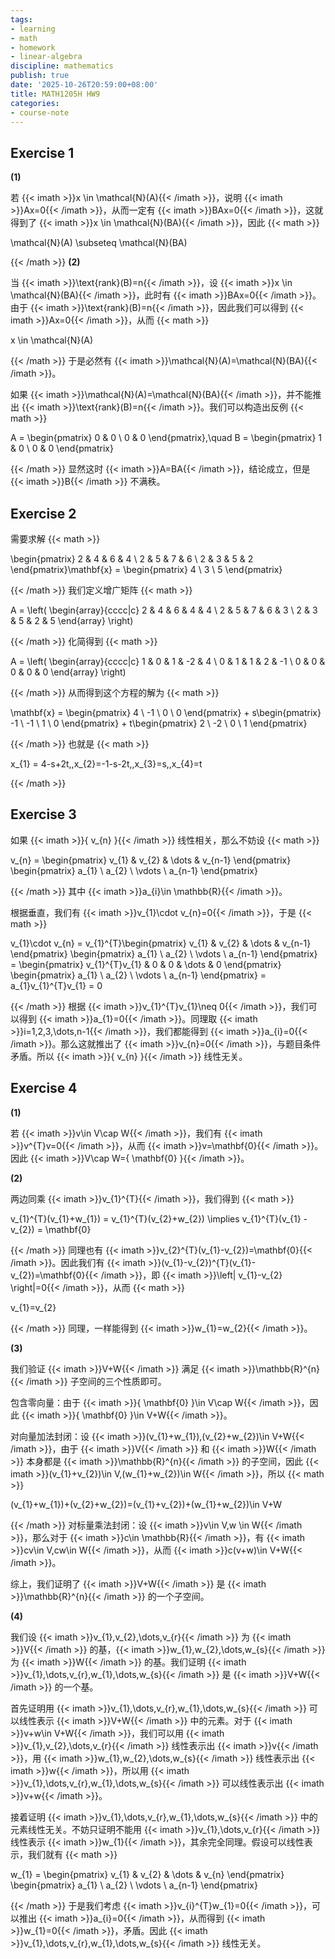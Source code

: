 ```yaml
---
tags:
- learning
- math
- homework
- linear-algebra
discipline: mathematics
publish: true
date: '2025-10-26T20:59:00+08:00'
title: MATH1205H HW9
categories:
- course-note
---
```

## Exercise 1

**(1)**

若 {{< imath >}}x \in \mathcal{N}(A){{< /imath >}}，说明 {{< imath >}}Ax=0{{< /imath >}}，从而一定有 {{< imath >}}BAx=0{{< /imath >}}，这就得到了 {{< imath >}}x \in \mathcal{N}(BA){{< /imath >}}，因此
{{< math >}}

\mathcal{N}(A) \subseteq \mathcal{N}(BA)

{{< /math >}}
**(2)**

当 {{< imath >}}\text{rank}(B)=n{{< /imath >}}，设 {{< imath >}}x \in \mathcal{N}(BA){{< /imath >}}，此时有 {{< imath >}}BAx=0{{< /imath >}}。由于 {{< imath >}}\text{rank}(B)=n{{< /imath >}}，因此我们可以得到 {{< imath >}}Ax=0{{< /imath >}}，从而
{{< math >}}

x \in \mathcal{N}(A)

{{< /math >}}
于是必然有 {{< imath >}}\mathcal{N}(A)=\mathcal{N}(BA){{< /imath >}}。

如果 {{< imath >}}\mathcal{N}(A)=\mathcal{N}(BA){{< /imath >}}，并不能推出 {{< imath >}}\text{rank}(B)=n{{< /imath >}}。我们可以构造出反例
{{< math >}}

A = \begin{pmatrix}
0 & 0 \\
0 & 0
\end{pmatrix},\quad B = \begin{pmatrix}
1 & 0 \\
0 & 0
\end{pmatrix}

{{< /math >}}
显然这时 {{< imath >}}A=BA{{< /imath >}}，结论成立，但是 {{< imath >}}B{{< /imath >}} 不满秩。

## Exercise 2

需要求解
{{< math >}}

\begin{pmatrix}
2 & 4 & 6 & 4 \\
2 & 5 & 7 & 6 \\
2 & 3 & 5 & 2
\end{pmatrix}\mathbf{x} = \begin{pmatrix}
4 \\ 3 \\ 5
\end{pmatrix}

{{< /math >}}
我们定义增广矩阵
{{< math >}}

A = \left( \begin{array}{cccc|c}
2 & 4 & 6 & 4 & 4 \\
2 & 5 & 7 & 6 & 3 \\
2 & 3 & 5 & 2 & 5
\end{array} \right)

{{< /math >}}
化简得到
{{< math >}}

A = \left( \begin{array}{cccc|c}
1 & 0 & 1 & -2 & 4 \\
0 & 1 & 1 & 2 & -1 \\
0 & 0 & 0 & 0 & 0
\end{array} \right)

{{< /math >}}
从而得到这个方程的解为
{{< math >}}

\mathbf{x} = \begin{pmatrix}
4 \\ -1 \\ 0 \\ 0
\end{pmatrix} + s\begin{pmatrix}
-1 \\ -1 \\ 1 \\ 0
\end{pmatrix} + t\begin{pmatrix}
2 \\ -2 \\ 0 \\ 1
\end{pmatrix}

{{< /math >}}
也就是
{{< math >}}

x_{1} = 4-s+2t,\,x_{2}=-1-s-2t,\,x_{3}=s,\,x_{4}=t

{{< /math >}}

## Exercise 3

如果 {{< imath >}}\{ v_{n} \}{{< /imath >}} 线性相关，那么不妨设
{{< math >}}

v_{n} = \begin{pmatrix}
v_{1} & v_{2} & \dots & v_{n-1}
\end{pmatrix} \begin{pmatrix}
a_{1} \\ a_{2} \\ \vdots \\ a_{n-1}
\end{pmatrix}

{{< /math >}}
其中 {{< imath >}}a_{i}\in \mathbb{R}{{< /imath >}}。

根据垂直，我们有 {{< imath >}}v_{1}\cdot v_{n}=0{{< /imath >}}，于是
{{< math >}}

v_{1}\cdot v_{n} = v_{1}^{T}\begin{pmatrix}
v_{1} & v_{2} & \dots & v_{n-1}
\end{pmatrix} \begin{pmatrix}
a_{1} \\ a_{2} \\ \vdots \\ a_{n-1}
\end{pmatrix} = \begin{pmatrix}
v_{1}^{T}v_{1} & 0 & 0 & \dots & 0
\end{pmatrix} \begin{pmatrix}
a_{1} \\ a_{2} \\ \vdots \\ a_{n-1}
\end{pmatrix} = a_{1}v_{1}^{T}v_{1} = 0

{{< /math >}}
根据 {{< imath >}}v_{1}^{T}v_{1}\neq 0{{< /imath >}}，我们可以得到 {{< imath >}}a_{1}=0{{< /imath >}}。同理取 {{< imath >}}i=1,2,3,\dots,n-1{{< /imath >}}，我们都能得到 {{< imath >}}a_{i}=0{{< /imath >}}。那么这就推出了 {{< imath >}}v_{n}=0{{< /imath >}}，与题目条件矛盾。所以 {{< imath >}}\{ v_{n} \}{{< /imath >}} 线性无关。

## Exercise 4

**(1)**

若 {{< imath >}}v\in V\cap W{{< /imath >}}，我们有 {{< imath >}}v^{T}v=0{{< /imath >}}，从而 {{< imath >}}v=\mathbf{0}{{< /imath >}}。因此 {{< imath >}}V\cap W=\{ \mathbf{0} \}{{< /imath >}}。

**(2)**

两边同乘 {{< imath >}}v_{1}^{T}{{< /imath >}}，我们得到
{{< math >}}

v_{1}^{T}(v_{1}+w_{1}) = v_{1}^{T}(v_{2}+w_{2}) \implies v_{1}^{T}(v_{1} - v_{2}) = \mathbf{0}

{{< /math >}}
同理也有 {{< imath >}}v_{2}^{T}(v_{1}-v_{2})=\mathbf{0}{{< /imath >}}。因此我们有 {{< imath >}}(v_{1}-v_{2})^{T}(v_{1}-v_{2})=\mathbf{0}{{< /imath >}}，即 {{< imath >}}\left| v_{1}-v_{2} \right|=0{{< /imath >}}，从而
{{< math >}}

v_{1}=v_{2}

{{< /math >}}
同理，一样能得到 {{< imath >}}w_{1}=w_{2}{{< /imath >}}。

**(3)**

我们验证 {{< imath >}}V+W{{< /imath >}} 满足 {{< imath >}}\mathbb{R}^{n}{{< /imath >}} 子空间的三个性质即可。

包含零向量：由于 {{< imath >}}\{ \mathbf{0} \}\in V\cap W{{< /imath >}}，因此 {{< imath >}}\{ \mathbf{0} \}\in V+W{{< /imath >}}。

对向量加法封闭：设 {{< imath >}}(v_{1}+w_{1}),(v_{2}+w_{2})\in V+W{{< /imath >}}，由于 {{< imath >}}V{{< /imath >}} 和 {{< imath >}}W{{< /imath >}} 本身都是 {{< imath >}}\mathbb{R}^{n}{{< /imath >}} 的子空间，因此 {{< imath >}}(v_{1}+v_{2})\in V,(w_{1}+w_{2})\in W{{< /imath >}}，所以
{{< math >}}

(v_{1}+w_{1})+(v_{2}+w_{2})=(v_{1}+v_{2})+(w_{1}+w_{2})\in V+W

{{< /math >}}
对标量乘法封闭：设 {{< imath >}}v\in V,w \in W{{< /imath >}}，那么对于 {{< imath >}}c\in \mathbb{R}{{< /imath >}}，有 {{< imath >}}cv\in V,cw\in W{{< /imath >}}，从而 {{< imath >}}c(v+w)\in V+W{{< /imath >}}。

综上，我们证明了 {{< imath >}}V+W{{< /imath >}} 是 {{< imath >}}\mathbb{R}^{n}{{< /imath >}} 的一个子空间。

**(4)**

我们设 {{< imath >}}v_{1},v_{2},\dots,v_{r}{{< /imath >}} 为 {{< imath >}}V{{< /imath >}} 的基，{{< imath >}}w_{1},w_{2},\dots,w_{s}{{< /imath >}} 为 {{< imath >}}W{{< /imath >}} 的基。我们证明 {{< imath >}}v_{1},\dots,v_{r},w_{1},\dots,w_{s}{{< /imath >}} 是 {{< imath >}}V+W{{< /imath >}} 的一个基。

首先证明用 {{< imath >}}v_{1},\dots,v_{r},w_{1},\dots,w_{s}{{< /imath >}} 可以线性表示 {{< imath >}}V+W{{< /imath >}} 中的元素。对于 {{< imath >}}v+w\in V+W{{< /imath >}}，我们可以用 {{< imath >}}v_{1},v_{2},\dots,v_{r}{{< /imath >}} 线性表示出 {{< imath >}}v{{< /imath >}}，用 {{< imath >}}w_{1},w_{2},\dots,w_{s}{{< /imath >}} 线性表示出 {{< imath >}}w{{< /imath >}}，所以用 {{< imath >}}v_{1},\dots,v_{r},w_{1},\dots,w_{s}{{< /imath >}} 可以线性表示出 {{< imath >}}v+w{{< /imath >}}。

接着证明 {{< imath >}}v_{1},\dots,v_{r},w_{1},\dots,w_{s}{{< /imath >}} 中的元素线性无关。不妨只证明不能用 {{< imath >}}v_{1},\dots,v_{r}{{< /imath >}} 线性表示 {{< imath >}}w_{1}{{< /imath >}}，其余完全同理。假设可以线性表示，我们就有
{{< math >}}

w_{1} = \begin{pmatrix}
v_{1} & v_{2} & \dots & v_{n}
\end{pmatrix} \begin{pmatrix}
a_{1} \\ a_{2} \\ \vdots \\ a_{n-1}
\end{pmatrix}

{{< /math >}}
于是我们考虑 {{< imath >}}v_{i}^{T}w_{1}=0{{< /imath >}}，可以推出 {{< imath >}}a_{i}=0{{< /imath >}}，从而得到 {{< imath >}}w_{1}=0{{< /imath >}}，矛盾。因此 {{< imath >}}v_{1},\dots,v_{r},w_{1},\dots,w_{s}{{< /imath >}} 线性无关。


